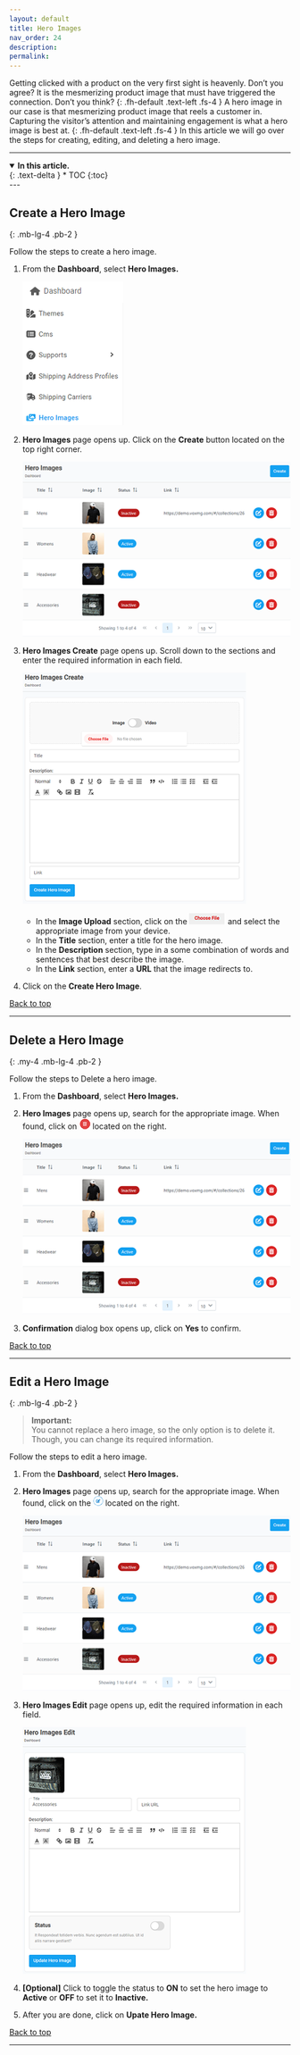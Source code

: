 ```yaml
---
layout: default
title: Hero Images
nav_order: 24
description:
permalink:
---
```


Getting clicked with a product on the very first sight is heavenly. Don’t you agree?
It is the mesmerizing product image that must have triggered the connection. Don’t you think?
{: .fh-default .text-left .fs-4 }
A hero image in our case is that mesmerizing product image that reels a customer in.
Capturing the visitor’s attention and maintaining engagement is what a hero image is best at.
{: .fh-default .text-left .fs-4 }
In this article we will go over the steps for creating, editing, and deleting a hero image.

---

<details open markdown="block">
  <summary>
    <b>In this article.</b>
  </summary>
  {: .text-delta }
* TOC
{:toc}
</details>
---

## Create a Hero Image

{: .mb-lg-4 .pb-2 }

Follow the steps to create a hero image.

1.  From the **Dashboard**, select **Hero Images.**

    ![hero_images](../../images/heroimages/heroimgdash.png)

2.  **Hero Images** page opens up. Click on the **Create** button located on the top right corner.

    ![hero_images_page](../../images/heroimages/hero_img_pages.png)

3.  **Hero Images Create** page opens up. Scroll down to the sections and enter the required information in each field.

    ![hero_images_create](../../images/heroimages/hero_img_create.png)

    - In the **Image Upload** section, click on the ![choose_files](../../images/buttons/herochfiles.png) and select the appropriate image from your device.
    - In the **Title** section, enter a title for the hero image.
    - In the **Description** section, type in a some combination of words and sentences that best describe the image.
    - In the **Link** section, enter a **URL** that the image redirects to.

4.  Click on the **Create Hero Image**.

<a href="#top" id="back-to-top">Back to top</a>

---

## Delete a Hero Image

{: .my-4 .mb-lg-4 .pb-2 }

Follow the steps to Delete a hero image.

1. From the **Dashboard**, select **Hero Images.**

2. **Hero Images** page opens up, search for the appropriate image. When found, click on ![hero_img_delete](../../images/buttons/herodel.png) located on the right.

   ![hero_images_page](../../images/heroimages/hero_img_pages.png)

3. **Confirmation** dialog box opens up, click on **Yes** to confirm.

<a href="#top" id="back-to-top">Back to top</a>

---

## Edit a Hero Image

{: .mb-lg-4 .pb-2 }

> **Important:**<br>
> You cannot replace a hero image, so the only option is to delete it. Though, you can change its required information.

Follow the steps to edit a hero image.

1. From the **Dashboard**, select **Hero Images.**

2. **Hero Images** page opens up, search for the appropriate image. When found, click on the ![](../../images/buttons/herocheck.png) located on the right.

   ![hero_images_page](../../images/heroimages/hero_img_pages.png)

3. **Hero Images Edit** page opens up, edit the required information in each field.

   ![hero_edit_img](../../images/heroimages/hero_img_edit.png)

4. **[Optional]** Click to toggle the status to **ON** to set the hero image to **Active** or **OFF** to set it to **Inactive.**
5. After you are done, click on **Upate Hero Image.**

<a href="#top" id="back-to-top">Back to top</a>

---

